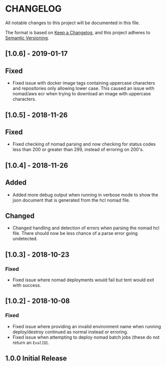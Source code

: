 CHANGELOG
=========

All notable changes to this project will be documented in this file.

The format is based on [Keep a Changelog](https://keepachangelog.com/en/1.0.0/), and this project adheres to [Semantic Versioning](https://semver.org/spec/v2.0.0.html).

## [1.0.6] - 2019-01-17
## Fixed
- Fixed issue with docker image tags containing uppercase characters and repositories only allowing lower case. This caused an issue with nomad/aws ecr when trying to download an image with uppercase characters.

## [1.0.5] - 2018-11-26
## Fixed
- Fixed checking of nomad parsing and now checking for status codes less than 200 or greater than 299, instead of erroring on 200's.

## [1.0.4] - 2018-11-26
## Added
- Added more debug output when running in verbose mode to show the json document that is generated from the hcl nomad file.
## Changed
- Changed handling and detection of errors when parsing the nomad hcl file. There should now be less chance of a parse error going undetected.

## [1.0.3] - 2018-10-23
### Fixed
- Fixed issue where nomad deployments would fail but tent would exit with success.

## [1.0.2] - 2018-10-08
### Fixed
- Fixed issue where providing an invalid environment name when running deploy/destroy continued as normal instead or erroring.
- Fixed issue when attempting to deploy nomad batch jobs (these do not return an `EvalID`).

## 1.0.0 Initial Release
